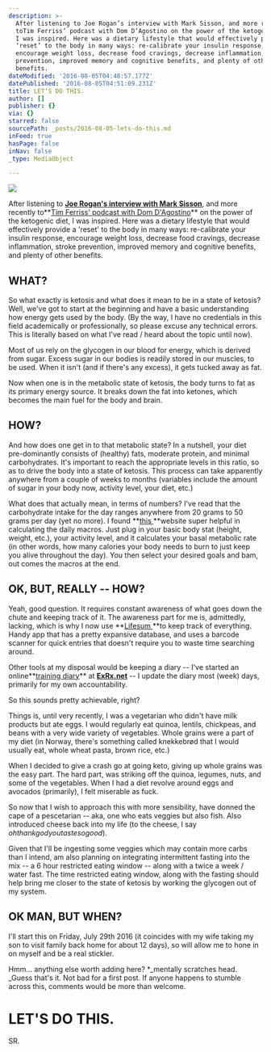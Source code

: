 ```yaml
---
description: >-
  After listening to Joe Rogan’s interview with Mark Sisson, and more recently
  toTim Ferriss’ podcast with Dom D’Agostino on the power of the ketogenic diet,
  I was inspired. Here was a dietary lifestyle that would effectively provide a
  ‘reset’ to the body in many ways: re-calibrate your insulin response,
  encourage weight loss, decrease food cravings, decrease inflammation, stroke
  prevention, improved memory and cognitive benefits, and plenty of other
  benefits.
dateModified: '2016-08-05T04:48:57.177Z'
datePublished: '2016-08-05T04:51:09.231Z'
title: LET’S DO THIS.
author: []
publisher: {}
via: {}
starred: false
sourcePath: _posts/2016-08-05-lets-do-this.md
inFeed: true
hasPage: false
inNav: false
_type: MediaObject

---
```

![](https://the-grid-user-content.s3-us-west-2.amazonaws.com/b6a7f944-24b4-4d36-82a1-ba58cca98634.jpg)

After listening to **[Joe Rogan's interview with Mark Sisson][0]**, and more recently to**[Tim Ferriss' podcast with Dom D'Agostino][1]** on the power of the ketogenic diet, I was inspired. Here was a dietary lifestyle that would effectively provide a 'reset' to the body in many ways: re-calibrate your insulin response, encourage weight loss, decrease food cravings, decrease inflammation, stroke prevention, improved memory and cognitive benefits, and plenty of other benefits.

## **WHAT?**

So what exactly is ketosis and what does it mean to be in a state of ketosis? Well, we've got to start at the beginning and have a basic understanding how energy gets used by the body. (By the way, I have no credentials in this field academically or professionally, so please excuse any technical errors. This is literally based on what I've read / heard about the topic until now).

Most of us rely on the glycogen in our blood for energy, which is derived from sugar. Excess sugar in our bodies is readily stored in our muscles, to be used. When it isn't (and if there's any excess), it gets tucked away as fat.

Now when one is in the metabolic state of ketosis, the body turns to fat as its primary energy source. It breaks down the fat into ketones, which becomes the main fuel for the body and brain.

## **HOW?**

And how does one get in to that metabolic state? In a nutshell, your diet pre-dominantly consists of (healthy) fats, moderate protein, and minimal carbohydrates. It's important to reach the appropriate levels in this ratio, so as to drive the body into a state of ketosis. This process can take apparently anywhere from a couple of weeks to months (variables include the amount of sugar in your body now, activity level, your diet, etc.)

What does that actually mean, in terms of numbers? I've read that the carbohydrate intake for the day ranges anywhere from 20 grams to 50 grams per day (yet no more). I found **[this ][2]**website super helpful in calculating the daily macros. Just plug in your basic body stat (height, weight, etc.), your activity level, and it calculates your basal metabolic rate (in other words, how many calories your body needs to burn to just keep you alive throughout the day). You then select your desired goals and bam, out comes the macros at the end. 

## **OK, BUT, REALLY -- HOW?**

Yeah, good question. It requires constant awareness of what goes down the chute and keeping track of it. The awareness part for me is, admittedly, lacking, which is why I now use **[Lifesum ][3]**to keep track of everything. Handy app that has a pretty expansive database, and uses a barcode scanner for quick entries that doesn't require you to waste time searching around.

Other tools at my disposal would be keeping a diary -- I've started an online**[training diary][4]** at **[ExRx.net][5]** -- I update the diary most (week) days, primarily for my own accountability.

So this sounds pretty achievable, right?

Things is, until very recently, I was a vegetarian who didn't have milk products but ate eggs. I would regularly eat quinoa, lentils, chickpeas, and beans with a very wide variety of vegetables. Whole grains were a part of my diet (in Norway, there's something called knekkebrød that I would usually eat, whole wheat pasta, brown rice, etc.)

When I decided to give a crash go at going keto, giving up whole grains was the easy part. The hard part, was striking off the quinoa, legumes, nuts, and some of the vegetables. When I had a diet revolve around eggs and avocados (primarily), I felt miserable as fuck.

So now that I wish to approach this with more sensibility, have donned the cape of a pescetarian -- aka, one who eats veggies but also fish. Also introduced cheese back into my life (to the cheese, I say _ohthankgodyoutastesogood_).

Given that I'll be ingesting some veggies which may contain more carbs than I intend, am also planning on integrating intermittent fasting into the mix -- a 6 hour restricted eating window -- along with a twice a week / water fast. The time restricted eating window, along with the fasting should help bring me closer to the state of ketosis by working the glycogen out of my system.

## **OK MAN, BUT WHEN?**

I'll start this on Friday, July 29th 2016 (it coincides with my wife taking my son to visit family back home for about 12 days), so will allow me to hone in on myself and be a real stickler.

Hmm... anything else worth adding here? \*_mentally scratches head. _Guess that's it. Not bad for a first post. If anyone happens to stumble across this, comments would be more than welcome.

# **LET'S DO THIS.**

SR.

[0]: http://bit.ly/JoeRoganKeto
[1]: http://bit.ly/TimFerrissKeto
[2]: http://bit.ly/29SLHXm
[3]: http://bit.ly/2a52zhT
[4]: http://bit.ly/StephensJournal
[5]: http://exrx.net/index.html